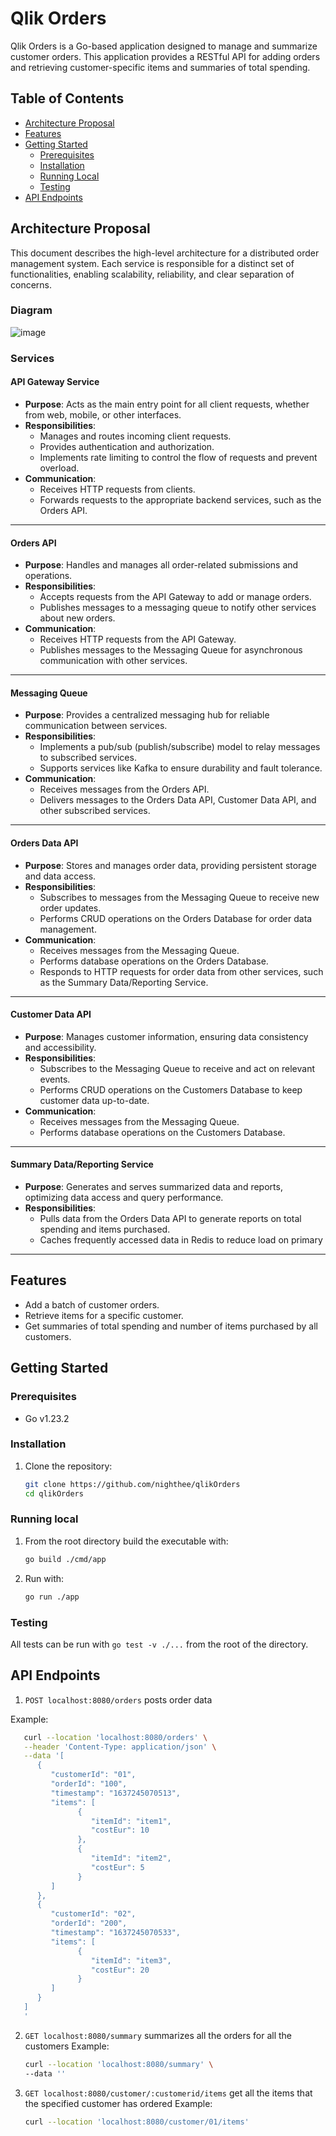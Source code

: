 # Qlik Orders

Qlik Orders is a Go-based application designed to manage and summarize customer orders. This application provides a RESTful API for adding orders and retrieving customer-specific items and summaries of total spending.

## Table of Contents

- [Architecture Proposal](#architecture-proposal)
- [Features](#features)
- [Getting Started](#getting-started)
   - [Prerequisites](#prerequisites)
   - [Installation](#installation)
   - [Running Local](#running-local)
   - [Testing](#testing)
- [API Endpoints](#api-endpoints)

## Architecture Proposal

This document describes the high-level architecture for a distributed order management system. Each service is responsible for a distinct set of functionalities, enabling scalability, reliability, and clear separation of concerns.

### Diagram
![image](ArchitecturePurposalDiagram.png)

### Services

#### API Gateway Service

- **Purpose**: Acts as the main entry point for all client requests, whether from web, mobile, or other interfaces.
- **Responsibilities**:
  - Manages and routes incoming client requests.
  - Provides authentication and authorization.
  - Implements rate limiting to control the flow of requests and prevent overload.
- **Communication**:
  - Receives HTTP requests from clients.
  - Forwards requests to the appropriate backend services, such as the Orders API.

---

#### Orders API

- **Purpose**: Handles and manages all order-related submissions and operations.
- **Responsibilities**:
  - Accepts requests from the API Gateway to add or manage orders.
  - Publishes messages to a messaging queue to notify other services about new orders.
- **Communication**:
  - Receives HTTP requests from the API Gateway.
  - Publishes messages to the Messaging Queue for asynchronous communication with other services.

---

#### Messaging Queue

- **Purpose**: Provides a centralized messaging hub for reliable communication between services.
- **Responsibilities**:
  - Implements a pub/sub (publish/subscribe) model to relay messages to subscribed services.
  - Supports services like Kafka to ensure durability and fault tolerance.
- **Communication**:
  - Receives messages from the Orders API.
  - Delivers messages to the Orders Data API, Customer Data API, and other subscribed services.

---

#### Orders Data API

- **Purpose**: Stores and manages order data, providing persistent storage and data access.
- **Responsibilities**:
  - Subscribes to messages from the Messaging Queue to receive new order updates.
  - Performs CRUD operations on the Orders Database for order data management.
- **Communication**:
  - Receives messages from the Messaging Queue.
  - Performs database operations on the Orders Database.
  - Responds to HTTP requests for order data from other services, such as the Summary Data/Reporting Service.

---

#### Customer Data API

- **Purpose**: Manages customer information, ensuring data consistency and accessibility.
- **Responsibilities**:
  - Subscribes to the Messaging Queue to receive and act on relevant events.
  - Performs CRUD operations on the Customers Database to keep customer data up-to-date.
- **Communication**:
  - Receives messages from the Messaging Queue.
  - Performs database operations on the Customers Database.

---

#### Summary Data/Reporting Service

- **Purpose**: Generates and serves summarized data and reports, optimizing data access and query performance.
- **Responsibilities**:
  - Pulls data from the Orders Data API to generate reports on total spending and items purchased.
  - Caches frequently accessed data in Redis to reduce load on primary

---

## Features

- Add a batch of customer orders.
- Retrieve items for a specific customer.
- Get summaries of total spending and number of items purchased by all customers.

## Getting Started

### Prerequisites

- Go v1.23.2

### Installation

1. Clone the repository:

   ```bash
   git clone https://github.com/nighthee/qlikOrders
   cd qlikOrders
   ```

### Running local

1. From the root directory build the executable with:
   
   ```bash
   go build ./cmd/app
   ```

2. Run with:
   
   ```bash
   go run ./app
   ```

### Testing

All tests can be run with `go test -v ./...` from the root of the directory.

## API Endpoints

1. `POST localhost:8080/orders` posts order data

Example:

   ```bash
      curl --location 'localhost:8080/orders' \
      --header 'Content-Type: application/json' \
      --data '[
         {
            "customerId": "01",
            "orderId": "100",
            "timestamp": "1637245070513",
            "items": [
                  {
                     "itemId": "item1",
                     "costEur": 10
                  },
                  {
                     "itemId": "item2",
                     "costEur": 5
                  }
            ]
         },
         {
            "customerId": "02",
            "orderId": "200",
            "timestamp": "1637245070533",
            "items": [
                  {
                     "itemId": "item3",
                     "costEur": 20
                  }
            ]
         }
      ]
      '
   ```


2. `GET localhost:8080/summary` summarizes all the orders for all the customers
Example:
   ```bash
   curl --location 'localhost:8080/summary' \
   --data ''
   ```

3. `GET localhost:8080/customer/:customerid/items` get all the items that the specified customer has ordered
Example:
   ```bash
   curl --location 'localhost:8080/customer/01/items'
   ```